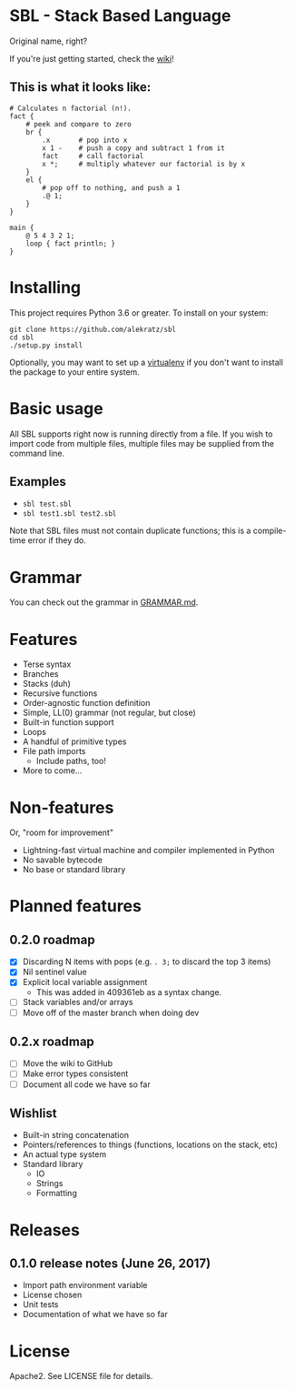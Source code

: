 # SBL - Stack Based Language
Original name, right?

If you're just getting started, check the [wiki](https://git.intercal.top/intercal/sbl/wiki)!

## This is what it looks like:
```
# Calculates n factorial (n!).
fact {
    # peek and compare to zero
    br {
        .x       # pop into x
        x 1 -    # push a copy and subtract 1 from it
        fact     # call factorial
        x *;     # multiply whatever our factorial is by x
    }
    el {
        # pop off to nothing, and push a 1
        .@ 1;
    }
}

main {
    @ 5 4 3 2 1;
    loop { fact println; }
}
```

# Installing
This project requires Python 3.6 or greater. To install on your system:

```commandline
git clone https://github.com/alekratz/sbl
cd sbl
./setup.py install
```

Optionally, you may want to set up a [virtualenv](http://python-guide-pt-br.readthedocs.io/en/latest/dev/virtualenvs/)
if you don't want to install the package to your entire system.

# Basic usage
All SBL supports right now is running directly from a file. If you wish to import code from multiple
files, multiple files may be supplied from the command line.

## Examples
* `sbl test.sbl`
* `sbl test1.sbl test2.sbl`

Note that SBL files must not contain duplicate functions; this is a compile-time error if they do.

# Grammar
You can check out the grammar in [GRAMMAR.md](GRAMMAR.md).

# Features
* Terse syntax
* Branches
* Stacks (duh)
* Recursive functions
* Order-agnostic function definition
* Simple, LL(0) grammar (not regular, but close)
* Built-in function support
* Loops
* A handful of primitive types
* File path imports
    * Include paths, too!
* More to come...

# Non-features
Or, "room for improvement"

* Lightning-fast virtual machine and compiler implemented in Python
* No savable bytecode
* No base or standard library

# Planned features
## 0.2.0 roadmap
* [x] Discarding N items with pops (e.g. `. 3;` to discard the top 3 items)
* [x] Nil sentinel value
* [x] Explicit local variable assignment
    * This was added in 409361eb as a syntax change.
* [ ] Stack variables and/or arrays
* [ ] Move off of the master branch when doing dev

## 0.2.x roadmap
* [ ] Move the wiki to GitHub
* [ ] Make error types consistent
* [ ] Document all code we have so far

## Wishlist
* Built-in string concatenation
* Pointers/references to things (functions, locations on the stack, etc)
* An actual type system
* Standard library
    * IO
    * Strings
    * Formatting

# Releases
## 0.1.0 release notes (June 26, 2017)
* Import path environment variable
* License chosen
* Unit tests
* Documentation of what we have so far

# License
Apache2. See LICENSE file for details.
